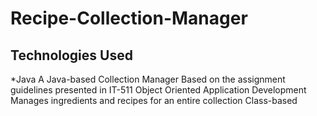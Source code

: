 # Recipe-Collection-Manager
## Technologies Used
*Java
A Java-based Collection Manager
Based on the assignment guidelines presented in IT-511 Object Oriented Application Development
Manages ingredients and recipes for an entire collection
Class-based
